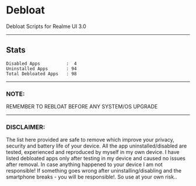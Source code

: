 # Debloat
Debloat Scripts for Realme UI 3.0

-----

## Stats
```
Disabled Apps          :  4
Uninstalled Apps       : 94
Total Debloated Apps   : 98
```

-----

### NOTE:

REMEMBER TO REBLOAT BEFORE ANY SYSTEM/OS UPGRADE

-----

### DISCLAIMER:

The list here provided are safe to remove which improve your privacy, security and battery life of your device. All the app uninstalled/disabled are tested, experienced and reproduced by myself in my own device. I have listed debloated apps only after testing in my device and caused no issues after removal. In case anything happened to your device I am not responsible! If something goes wrong after uninstalling/disabling and the smartphone breaks - you will be responsible!. So use at your own risk..

